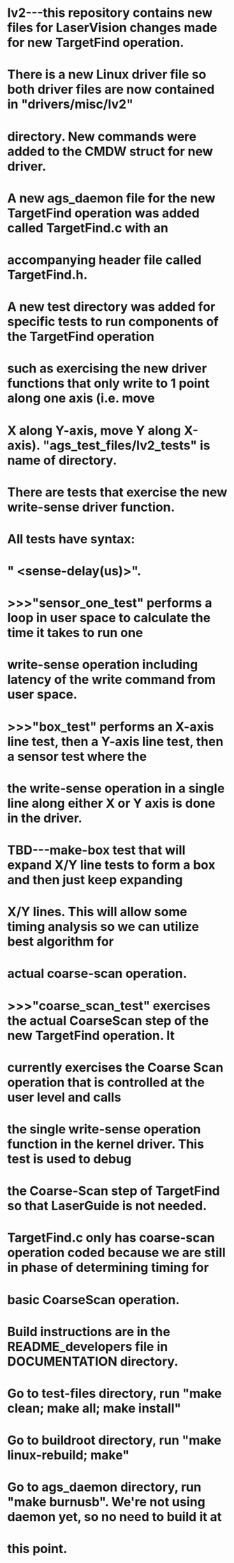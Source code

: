 # lv2---this repository contains new files for LaserVision changes made for new TargetFind operation.
#       There is a new Linux driver file so both driver files are now contained in "drivers/misc/lv2"
#       directory.  New commands were added to the CMDW struct for new driver.
#       A new ags_daemon file for the new TargetFind operation was added called TargetFind.c with an
#           accompanying header file called TargetFind.h.
#       A new test directory was added for specific tests to run components of the TargetFind operation
#       such as exercising the new driver functions that only write to 1 point along one axis (i.e. move
#       X along Y-axis, move Y along X-axis).  "ags_test_files/lv2_tests" is name of directory.
#       There are tests that exercise the new write-sense driver function.
#       All tests have syntax:
#                          "<test> <inputX> <inputY> <step> <numPoints> <sense-delay(us)>".
#       >>>"sensor_one_test" performs a loop in user space to calculate the time it takes to run one
#            write-sense operation including latency of the write command from user space.
#       >>>"box_test" performs an X-axis line test, then a Y-axis line test, then a sensor test where the
#           the write-sense operation in a single line along either X or Y axis is done in the driver.
#           TBD---make-box test that will expand X/Y line tests to form a box and then just keep expanding
#                 X/Y lines.  This will allow some timing analysis so we can utilize best algorithm for
#                 actual coarse-scan operation.
#       >>>"coarse_scan_test" exercises the actual CoarseScan step of the new TargetFind operation. It
#           currently exercises the Coarse Scan operation that is controlled at the user level and calls
#           the single write-sense operation function in the kernel driver.  This test is used to debug
#           the Coarse-Scan step of TargetFind so that LaserGuide is not needed.
#       TargetFind.c only has coarse-scan operation coded because we are still in phase of determining timing for
#       basic CoarseScan operation.
#
#       Build instructions are in the README_developers file in DOCUMENTATION directory.
#       Go to test-files directory, run "make clean; make all; make install"
#       Go to buildroot directory, run "make linux-rebuild; make"
#       Go to ags_daemon directory, run "make burnusb".  We're not using daemon yet, so no need to build it at
#       this point.

